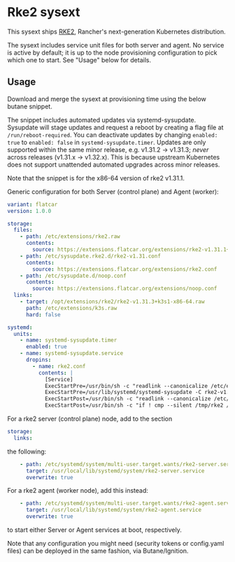 # Rke2 sysext

This sysext ships [RKE2](https://docs.rke2.io/),
Rancher's next-generation Kubernetes distribution.

The sysext includes service unit files for both server and agent.
No service is active by default; it is up to the node provisioning configuration to pick which one to start.
See "Usage" below for details.

## Usage

Download and merge the sysext at provisioning time using the below butane snippet.

The snippet includes automated updates via systemd-sysupdate.
Sysupdate will stage updates and request a reboot by creating a flag file at `/run/reboot-required`.
You can deactivate updates by changing `enabled: true` to `enabled: false` in `systemd-sysupdate.timer`.
Updates are only supported within the same minor release, e.g. v1.31.2 -> v1.31.3; _never_ across releases (v1.31.x -> v1.32.x).
This is because upstream Kubernetes does not support unattended automated upgrades across minor releases.

Note that the snippet is for the x86-64 version of rke2 v1.31.1.

Generic configuration for both Server (control plane) and Agent (worker):

```yaml
variant: flatcar
version: 1.0.0

storage:
  files:
    - path: /etc/extensions/rke2.raw
      contents:
        source: https://extensions.flatcar.org/extensions/rke2-v1.31.1+rke2r1-x86-64.raw
    - path: /etc/sysupdate.rke2.d/rke2-v1.31.conf
      contents:
        source: https://extensions.flatcar.org/extensions/rke2.conf
    - path: /etc/sysupdate.d/noop.conf
      contents:
        source: https://extensions.flatcar.org/extensions/noop.conf
  links:
    - target: /opt/extensions/rke2/rke2-v1.31.3+k3s1-x86-64.raw
      path: /etc/extensions/k3s.raw
      hard: false

systemd:
  units:
    - name: systemd-sysupdate.timer
      enabled: true
    - name: systemd-sysupdate.service
      dropins:
        - name: rke2.conf
          contents: |
            [Service]
            ExecStartPre=/usr/bin/sh -c "readlink --canonicalize /etc/extensions/rke2.raw > /tmp/rke2"
            ExecStartPre=/usr/lib/systemd/systemd-sysupdate -C rke2-v1.31 update
            ExecStartPost=/usr/bin/sh -c "readlink --canonicalize /etc/extensions/rke2.raw > /tmp/rke2-new"
            ExecStartPost=/usr/bin/sh -c "if ! cmp --silent /tmp/rke2 /tmp/rke2-new; then touch /run/reboot-required; fi"
```

For a rke2 server (control plane) node, add to the section
```yaml
storage:
  links:
```
the following:
```yaml
    - path: /etc/systemd/system/multi-user.target.wants/rke2-server.service
      target: /usr/local/lib/systemd/system/rke2-server.service
      overwrite: true
```

For a rke2 agent (worker node), add this instead:
```yaml
    - path: /etc/systemd/system/multi-user.target.wants/rke2-agent.service
      target: /usr/local/lib/systemd/system/rke2-agent.service
      overwrite: true
```

to start either Server or Agent services at boot, respectively.

Note that any configuration you might need (security tokens or config.yaml files) can be deployed in the same fashion, via Butane/Ignition.
